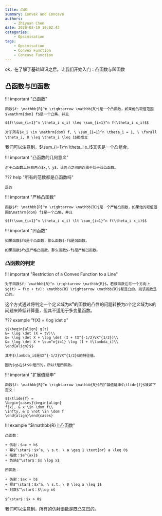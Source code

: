 ```yaml
---
title: 凸凹
summary: Convex and Concave
authors:
    - Zhiyuan Chen
date: 2020-08-19 19:02:43
categories:
    - Opsimisation
tags:
    - Opsimisation
    - Convex Function
    - Concave Function
---
```


ok，在了解了基础知识之后，让我们开始入门：凸函数与凹函数

## 凸函数与凹函数

!!! important "凸函数"

    函数$f: \mathbb{R}^n \rightarrow \mathbb{R}$是一个凸函数，如果他的取值范围$\mathrm{dom} f$是一个凸集，并且

    $$f(\sum_{i=1}^n \theta_i x_i) \leq \sum_{i=1}^n f(\theta_i x_i)$$

    对于所有$x_i \in \mathrm{dom} f, \ \sum_{i=1}^n \theta_i = 1, \ \forall \theta_i, 0 \leq \theta_i \leq 1$都成立

我们可以注意到，$\sum_{i=1}^n \theta_i x_i$其实是一个凸组合。

!!! important "凸函数的几何意义"

    对于凸函数上任意两点$x,\ y$，该两点之间的连线不低于该凸函数。

??? help "所有的范数都是凸函数吗"

    是的

!!! important "严格凸函数"

    函数$f: \mathbb{R}^n \rightarrow \mathbb{R}$是一个严格凸函数，如果他的取值范围$\mathrm{dom} f$是一个凸集，并且

    $$f(\sum_{i=1}^n \theta_i x_i) \lt \sum_{i=1}^n f(\theta_i x_i)$$

!!! important "凹函数"

    如果函数$f$是个凸函数，那么函数$-f$是凹函数。

    如果函数$f$是严格凸函数，那么函数$-f$是严格凹函数。

### 凸函数的判定

!!! important "Restriction of a Convex Function to a Line"

    对于函数$f: \mathbb{R}^n \rightarrow \mathbb{R}$，若该函数在每一个方向上$g(t) = f(x + tv): \mathbb{R} \rightarrow \mathbb{R}$都是凸的，则该函数是凸的。

这个方式通过将判定一个定义域为$\mathbb{R}^n$的函数的凸性的问题转换为$n$个定义域为$\mathbb{R}$的问题来降低计算量，但其不适用于多变量函数。

??? example "f(X) = \log \det x"

    $$\begin{align} g(t) 
    &= \log \det (X = tV)\\
    &= \log \det X + \log \det (I + tX^{-1/2}VX^{1/2})\\
    &= \log \det X + \sum^n{i=1} \log (1 + t\lambda_i)\\
    \end{align}$$

    其中$\lambda_i$是$X^{-1/2}VX^{1/2}$的特征值。

    因为$g$在$t$中是凹的，所以f是凹函数。

!!! important "扩展值延申"

    函数$f: \mathbb{R}^n \rightarrow \mathbb{R}$的扩展值延申$\tlide{f}$被如下定义：

    $$\tlide{f} = 
    \begin{cases}\begin{align}
    f(x), & x \in \dom f\\
    \infty, & x \not \in \dom f
    \end{align}\end{cases}

!!! example "$\mathbb{R}上凸函数"

    凸函数：

    + 仿射：$ax + b$
    + 幂$^\star$：$x^a, \ s.t. \ a \geq 1 \text{or} a \leq 0$
    + 指数：$e^{ax}$
    + 负熵$^\star$：$x \log x$

    凹函数：

    + 仿射：$ax + b$
    + 幂$^\star$：$x^a, \ s.t. \ 0 \leq a \leq 1$
    + 对数$^\star$：$\log x$

    $^\star$：$x > 0$

我们可以注意到，所有的仿射函数是既凸又凹的。
